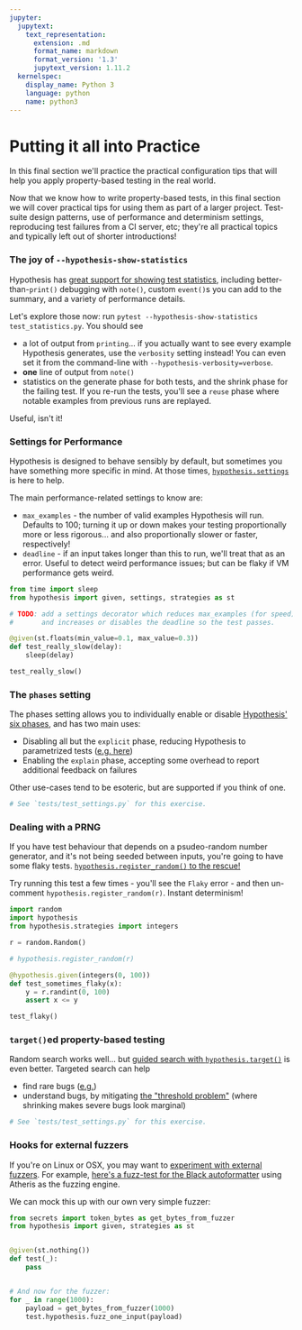 ```yaml
---
jupyter:
  jupytext:
    text_representation:
      extension: .md
      format_name: markdown
      format_version: '1.3'
      jupytext_version: 1.11.2
  kernelspec:
    display_name: Python 3
    language: python
    name: python3
---
```


# Putting it all into Practice

In this final section we'll practice the practical configuration tips that will help you apply property-based testing in the real world.

Now that we know how to write property-based tests, in this final section we will cover practical tips for using them as part of a larger project.  Test-suite design patterns, use of performance and determinism settings, reproducing test failures from a CI server, etc; they're all practical topics and typically left out of shorter introductions!


### The joy of `--hypothesis-show-statistics`

Hypothesis has [great support for showing test statistics](https://hypothesis.readthedocs.io/en/latest/details.html#test-statistics), including better-than-`print()` debugging with `note()`, custom `event()`s you can add to the summary, and a variety of performance details.

Let's explore those now: run `pytest --hypothesis-show-statistics test_statistics.py`.  You should see

- a lot of output from `printing`... if you actually want to see every example Hypothesis generates, use the `verbosity` setting instead!  You can even set it from the command-line with `--hypothesis-verbosity=verbose`.
- **one** line of output from `note()`
- statistics on the generate phase for both tests, and the shrink phase for the failing test.  If you re-run the tests, you'll see a `reuse` phase where notable examples from previous runs are replayed.

Useful, isn't it!


### Settings for Performance

Hypothesis is designed to behave sensibly by default, but sometimes you have something
more specific in mind.  At those times, [`hypothesis.settings`](https://hypothesis.readthedocs.io/en/latest/settings.html)
is here to help.

The main performance-related settings to know are:

- `max_examples` - the number of valid examples Hypothesis will run.  Defaults to 100; turning it up or down makes your testing proportionally more or less rigorous... and also proportionally slower or faster, respectively!
- `deadline` - if an input takes longer than this to run, we'll treat that as an error.  Useful to detect weird performance issues; but can be flaky if VM performance gets weird.

```python
from time import sleep
from hypothesis import given, settings, strategies as st

# TODO: add a settings decorator which reduces max_examples (for speed)
#       and increases or disables the deadline so the test passes.

@given(st.floats(min_value=0.1, max_value=0.3))
def test_really_slow(delay):
    sleep(delay)

test_really_slow()
```

### The `phases` setting

The phases setting allows you to individually enable or disable [Hypothesis' six phases](https://hypothesis.readthedocs.io/en/latest/settings.html#controlling-what-runs), and has two main uses:

- Disabling all but the `explicit` phase, reducing Hypothesis to parametrized tests ([e.g. here](https://github.com/python/cpython/pull/22863))
- Enabling the `explain` phase, accepting some overhead to report additional feedback on failures

Other use-cases tend to be esoteric, but are supported if you think of one.

```python
# See `tests/test_settings.py` for this exercise.
```

### Dealing with a PRNG

If you have test behaviour that depends on a psudeo-random number generator, and it's not being seeded between inputs, you're going to have some flaky tests.  [`hypothesis.register_random()` to the rescue!](https://hypothesis.readthedocs.io/en/latest/details.html#making-random-code-deterministic)

Try running this test a few times - you'll see the `Flaky` error - and then un-comment `hypothesis.register_random(r)`.  Instant determinism!

```python
import random
import hypothesis
from hypothesis.strategies import integers

r = random.Random()

# hypothesis.register_random(r)

@hypothesis.given(integers(0, 100))
def test_sometimes_flaky(x):
    y = r.randint(0, 100)
    assert x <= y

test_flaky()
```

### `target()`ed property-based testing

Random search works well... but [guided search with `hypothesis.target()`](https://hypothesis.readthedocs.io/en/latest/details.html#targeted-example-generation)
is even better.  Targeted search can help

- find rare bugs ([e.g.](https://github.com/astropy/astropy/pull/10373))
- understand bugs, by mitigating [the "threshold problem"](https://hypothesis.works/articles/threshold-problem/) (where shrinking makes severe bugs look marginal)

```python
# See `tests/test_settings.py` for this exercise.
```

### Hooks for external fuzzers

If you're on Linux or OSX, you may want to [experiment with external fuzzers](https://hypothesis.readthedocs.io/en/latest/details.html#use-with-external-fuzzers).
For example, [here's a fuzz-test for the Black autoformatter](https://github.com/psf/black/blob/3ef339b2e75468a09d617e6aa74bc920c317bce6/fuzz.py#L75-L85)
using Atheris as the fuzzing engine.

We can mock this up with our own very simple fuzzer:

```python
from secrets import token_bytes as get_bytes_from_fuzzer
from hypothesis import given, strategies as st


@given(st.nothing())
def test(_):
    pass 


# And now for the fuzzer:
for _ in range(1000):
    payload = get_bytes_from_fuzzer(1000)
    test.hypothesis.fuzz_one_input(payload)
```

